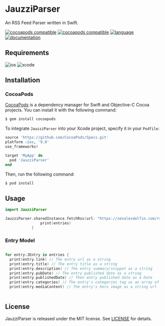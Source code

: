 # JauzziParser

An RSS Feed Parser written in Swift.

[![cocoapods compatible](https://img.shields.io/badge/cocoapods-compatible-brightgreen.svg)](https://cocoapods.org/pods/JauzziParser)
[![cocoapods compatible](https://img.shields.io/badge/pod-v0.8.0-green.svg)](https://cocoapods.org/pods/JauzziParser)
[![language](https://img.shields.io/badge/swift-v3.0-orange.svg)](https://swift.org)
[![documentation](https://img.shields.io/badge/docs-100%25-lightgrey.svg)](http://cocoadocs.org/docsets/JauzziParser/)

## Requirements

![ios](https://img.shields.io/badge/iOS-9.0-red.svg)
![xcode](https://img.shields.io/badge/XCode-8.1-blue.svg)

## Installation

### CocoaPods

[CocoaPods](http://cocoapods.org) is a dependency manager for Swift and Objective-C Cocoa projects. You can install it with the following command:

```bash
$ gem install cocoapods
```

To integrate `JauzziParser` into your Xcode project, specify it in your `Podfile`:

```ruby
source 'https://github.com/CocoaPods/Specs.git'
platform :ios, '9.0'
use_frameworks!

target 'MyApp' do
  pod 'JauzziParser'
end
```

Then, run the following command:

```bash
$ pod install
```

## Usage
    
```swift
import JauzziParser

JauzziParser.sharedInstance.fetchRss(url: "https://senalesdelfin.com/rss/") { [weak self] entries in
                print(entries)
            }
```

### Entry Model

```swift

for entry:JEntry in entries {
  print(entry.link) // The entry url as a string
  print(entry.title) // The entry title as a string
  print(entry.description) // The entry summary/snippet as a string
  print(entry.pubDate) // The entry published date as a string
  print(entry.publishedDate) // Then entry published date as a Date
  print(entry.categories) // The entry's categories tag as an array of strings [String]
  print(entry.mediaContent) // The entry's hero image as a string url
  
```   
## License

JauzziParser is released under the MIT license. See [LICENSE](https://github.com/fakerabbit/JauzziParser/blob/master/LICENSE) for details.


